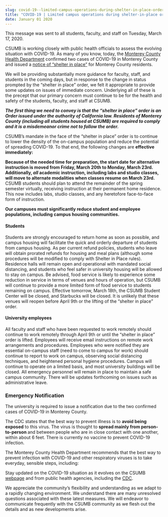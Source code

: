 ```yaml
---
slug: covid-19--limited-campus-operations-during-shelter-in-place-order
title: "COVID-19 | Limited campus operations during shelter-in-place order"
date: January 01 2020
---
```


 
<p>
  This message was sent to all students, faculty, and staff on Tuesday, March
  17, 2020.
</p>
<p>
  CSUMB is working closely with public health officials to assess the evolving
  situation with COVID-19. As many of you know, today, the
  <a href="https://www.co.monterey.ca.us/government/departments-a-h/health/"
    >Monterey County Health Department</a
  >
  confirmed two cases of COVID-19 in Monterey County and issued a
  <a href="https://www.co.monterey.ca.us/home/showdocument?id=87957"
    >notice of “shelter in place”</a
  >
  for Monterey County residents.
</p>
<p>
  We will be providing substantially more guidance for faculty, staff, and
  students in the coming days, but in response to the change in status prompted
  by the “shelter in place” order, we felt it appropriate to provide some
  updates on issues of immediate concern. Underlying all of these is the precept
  that our primary concern must continue to be for the health and safety of the
  students, faculty, and staff at CSUMB.
</p>
<p>
  <b
    ><i
      >The first thing we need to convey is that the “shelter in place” order is
      an Order issued under the authority of California law. Residents of
      Monterey County (including all students housed at CSUMB) are required to
      comply and it is a misdemeanor crime not to follow the order.</i
    ></b
  >
</p>
<p>
  CSUMB’s mandate in the face of the “shelter in place” order is to continue to
  lower the density of the on-campus population and reduce the potential of
  spreading COVID-19. To that end, the following changes are
  <b>effective immediately: </b>
</p>
<p>
  <b
    >Because of the needed time for preparation, the start date for alternative
    instruction is moved from Friday, March 20th to Monday, March 23rd.
    Additionally, <i>all</i> academic instruction, including labs and studio
    classes, will move to alternate modalities when classes resume on March
    23rd.</b
  >
  CSUMB students should plan to attend the remainder of the spring semester
  virtually, receiving instruction at their permanent home residence. This now
  includes labs, studio classes, and any heretofore face-to-face form of
  instruction.
</p>
<p>
  <b
    >Our campuses must significantly reduce student and employee populations,
    including campus housing communities.
  </b>
</p>
<h4>Students</h4>
<p>
  Students are strongly encouraged to return home as soon as possible, and
  campus housing will facilitate the quick and orderly departure of students
  from campus housing. As per current refund policies, students who leave will
  obtain prorated refunds for housing and meal plans (although some procedures
  will be modified to comply with Shelter in Place rules). Residence halls will
  remain open and operational with mandated social distancing, and students who
  feel safer in university housing will be allowed to stay on campus. Be
  advised, food service is likely to experience some reduction in service in
  terms of venues and hours of operation, but CSUMB will continue to provide a
  more limited form of food service to students remaining on campus. Effective
  tomorrow, March 18th, the CSUMB Student Center will be closed, and Starbucks
  will be closed. It is unlikely that these venues will reopen before April 9th
  or the lifting of the “shelter in place” order.
</p>
<h4>University employees</h4>
<p>
  All faculty and staff who have been requested to work remotely should continue
  to work remotely through April 9th or until the “shelter in place” order is
  lifted. Employees will receive email instructions on remote work arrangements
  and procedures. Employees who were notified they are essential on-campus staff
  (need to come to campus for work) should continue to report to work on campus,
  observing social distancing techniques, and heightened personal hygiene
  procedures. Campus will continue to operate on a limited basis, and most
  university buildings will be closed. All emergency personnel will remain in
  place to maintain a safe campus community. There will be updates forthcoming
  on issues such as administrative leave.
</p>
<h3>Emergency Notification</h3>
<p>
  The university is required to issue a notification due to the two confirmed
  cases of COVID-19 in Monterey County.
</p>
<p>
  The CDC states that the best way to prevent illness is to
  <b>avoid being exposed</b> to this virus. The virus is thought to
  <b>spread mainly from person-to-person </b>and between people who are in close
  contact with one another, within about 6 feet. There is currently no vaccine
  to prevent COVID-19 infection.
</p>
<p>
  The Monterey County Health Department recommends that the best way to prevent
  infection with COVID-19 and other respiratory viruses is to take everyday,
  sensible steps, including:
</p>
<p>
  Stay updated on the COVID-19 situation as it evolves on the CSUMB
  <a href="https://csumb.edu/health/coronavirus-information">webpage</a> and
  from public health agencies, including the
  <a href="https://www.cdc.gov/coronavirus/2019-ncov/index.html">CDC</a>.
</p>
<p>
  We appreciate the community’s flexibility and understanding as we adapt to a
  rapidly changing environment. We understand there are many unresolved
  questions associated with these latest measures. We will endeavor to
  communicate frequently with the CSUMB community as we flesh out the details
  and as new developments arise.
</p>
 

